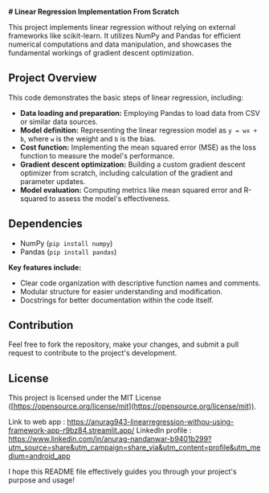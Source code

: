 
**# Linear Regression Implementation From Scratch**

This project implements linear regression without relying on external frameworks like scikit-learn. It utilizes NumPy and Pandas for efficient numerical computations and data manipulation, and showcases the fundamental workings of gradient descent optimization.

## Project Overview

This code demonstrates the basic steps of linear regression, including:

* **Data loading and preparation:** Employing Pandas to load data from CSV or similar data sources.
* **Model definition:** Representing the linear regression model as `y = wx + b`, where `w` is the weight and `b` is the bias.
* **Cost function:** Implementing the mean squared error (MSE) as the loss function to measure the model's performance.
* **Gradient descent optimization:** Building a custom gradient descent optimizer from scratch, including calculation of the gradient and parameter updates.
* **Model evaluation:** Computing metrics like mean squared error and R-squared to assess the model's effectiveness.

## Dependencies

* NumPy (`pip install numpy`)
* Pandas (`pip install pandas`)


**Key features include:**

- Clear code organization with descriptive function names and comments.
- Modular structure for easier understanding and modification.
- Docstrings for better documentation within the code itself.

## Contribution

Feel free to fork the repository, make your changes, and submit a pull request to contribute to the project's development.

## License

This project is licensed under the MIT License ([https://opensource.org/license/mit](https://opensource.org/license/mit)).

Link to web app : https://anurag943-linearregression-withou-using-framework-app-r9bz84.streamlit.app/
LinkedIn profile : https://www.linkedin.com/in/anurag-nandanwar-b9401b299?utm_source=share&utm_campaign=share_via&utm_content=profile&utm_medium=android_app

I hope this README file effectively guides you through your project's purpose and usage!
